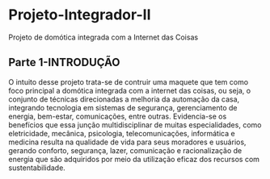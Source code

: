 # Projeto-Integrador-II

Projeto de domótica integrada com a Internet das Coisas 

## Parte 1-INTRODUÇÃO
O intuito desse projeto trata-se de contruir uma maquete que tem como foco principal a domótica integrada com a internet das coisas, ou seja, o conjunto de técnicas direcionadas a melhoria da automação da casa, integrando tecnologia em sistemas de segurança, gerenciamento de energia, bem-estar, comunicações, entre outras. Evidencia-se os benefícios que essa junção multidisciplinar de muitas especialidades, como eletricidade, mecânica, psicologia, telecomunicações, informática e medicina resulta na qualidade de vida para seus moradores e usuários, gerando conforto, segurança, lazer, comunicação e racionalização de energia que são  adquiridos  por meio da utilização eficaz dos recursos com sustentabilidade.
